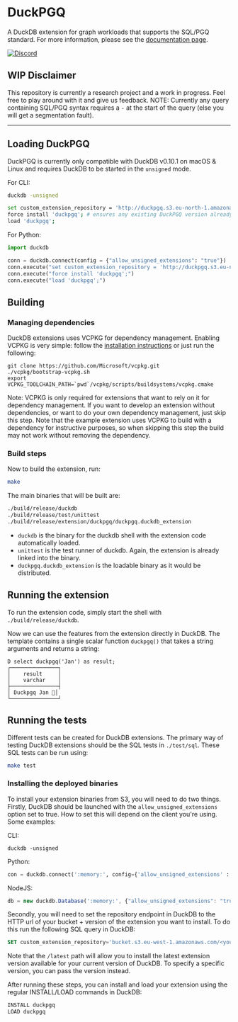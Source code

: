 # DuckPGQ
A DuckDB extension for graph workloads that supports the SQL/PGQ standard. For more information, please see the [documentation page](https://duckpgq.notion.site/duckpgq/b8ac652667964f958bfada1c3e53f1bb?v=3b47a8d44bdf4e0c8b503bf23f1b76f2).

[![Discord](https://discordapp.com/api/guilds/1225369321077866496/widget.png?style=banner3)](https://discord.gg/8X95XHhQB7)
## WIP Disclaimer
This repository is currently a research project and a work in progress. Feel free to play around with it and give us feedback. NOTE: Currently any query containing SQL/PGQ syntax requires a `-` at the start of the query (else you will get a segmentation fault). 

---

## Loading DuckPGQ
DuckPGQ is currently only compatible with DuckDB v0.10.1 on macOS & Linux and requires DuckDB to be started in the `unsigned` mode.

For CLI: 
```bash
duckdb -unsigned
```
```bash
set custom_extension_repository = 'http://duckpgq.s3.eu-north-1.amazonaws.com';
force install 'duckpgq'; # ensures any existing DuckPGQ version already installed is overwritten
load 'duckpgq';
```

For Python: 
```python
import duckdb

conn = duckdb.connect(config = {"allow_unsigned_extensions": "true"})
conn.execute("set custom_extension_repository = 'http://duckpgq.s3.eu-north-1.amazonaws.com';")
conn.execute("force install 'duckpgq';")
conn.execute("load 'duckpgq';")
```

## Building
### Managing dependencies
DuckDB extensions uses VCPKG for dependency management. Enabling VCPKG is very simple: follow the [installation instructions](https://vcpkg.io/en/getting-started) or just run the following:
```shell
git clone https://github.com/Microsoft/vcpkg.git
./vcpkg/bootstrap-vcpkg.sh
export VCPKG_TOOLCHAIN_PATH=`pwd`/vcpkg/scripts/buildsystems/vcpkg.cmake
```
Note: VCPKG is only required for extensions that want to rely on it for dependency management. If you want to develop an extension without dependencies, or want to do your own dependency management, just skip this step. Note that the example extension uses VCPKG to build with a dependency for instructive purposes, so when skipping this step the build may not work without removing the dependency.

### Build steps
Now to build the extension, run:
```sh
make
```
The main binaries that will be built are:
```sh
./build/release/duckdb
./build/release/test/unittest
./build/release/extension/duckpgq/duckpgq.duckdb_extension
```
- `duckdb` is the binary for the duckdb shell with the extension code automatically loaded.
- `unittest` is the test runner of duckdb. Again, the extension is already linked into the binary.
- `duckpgq.duckdb_extension` is the loadable binary as it would be distributed.

## Running the extension
To run the extension code, simply start the shell with `./build/release/duckdb`.

Now we can use the features from the extension directly in DuckDB. The template contains a single scalar function `duckpgq()` that takes a string arguments and returns a string:
```
D select duckpgq('Jan') as result;
┌───────────────┐
│    result     │
│    varchar    │
├───────────────┤
│ Duckpgq Jan 🐥│
└───────────────┘
```

## Running the tests
Different tests can be created for DuckDB extensions. The primary way of testing DuckDB extensions should be the SQL tests in `./test/sql`. These SQL tests can be run using:
```sh
make test
```

### Installing the deployed binaries
To install your extension binaries from S3, you will need to do two things. Firstly, DuckDB should be launched with the
`allow_unsigned_extensions` option set to true. How to set this will depend on the client you're using. Some examples:

CLI:
```shell
duckdb -unsigned
```

Python:
```python
con = duckdb.connect(':memory:', config={'allow_unsigned_extensions' : 'true'})
```

NodeJS:
```js
db = new duckdb.Database(':memory:', {"allow_unsigned_extensions": "true"});
```

Secondly, you will need to set the repository endpoint in DuckDB to the HTTP url of your bucket + version of the extension
you want to install. To do this run the following SQL query in DuckDB:
```sql
SET custom_extension_repository='bucket.s3.eu-west-1.amazonaws.com/<your_extension_name>/latest';
```
Note that the `/latest` path will allow you to install the latest extension version available for your current version of
DuckDB. To specify a specific version, you can pass the version instead.

After running these steps, you can install and load your extension using the regular INSTALL/LOAD commands in DuckDB:
```sql
INSTALL duckpgq
LOAD duckpgq
```
